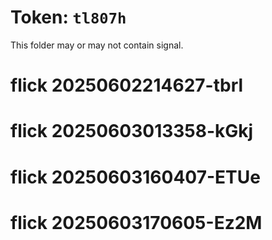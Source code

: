 # Token: `tl807h`

This folder may or may not contain signal.
# flick 20250602214627-tbrl
# flick 20250603013358-kGkj
# flick 20250603160407-ETUe
# flick 20250603170605-Ez2M
